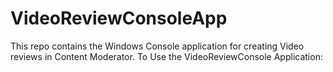 # VideoReviewConsoleApp
This repo contains the Windows Console application for creating Video reviews in Content Moderator.
To Use the VideoReviewConsole Application:
